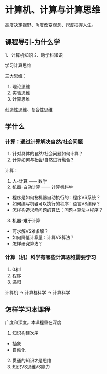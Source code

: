 # 计算机、计算与计算思维

高度决定视野、角度改变观念、尺度把握人生。

## 课程导引-为什么学

1、计算机知识
2、跨学科知识

学习计算思维

三大思维：

1. 理论思维
2. 实验思维
3. 计算思维

创造性思维、复合性思维

## 学什么

### 计算：通过计算解决自然/社会问题

1. 针对具体的自然/社会问题如何计算？
2. 计算如何与社会/自然进行融合？

计算：

1. 人-计算 —— 数学
2. 机器-自动计算 —— 计算机科学
  - 程序是如何被机器自动执行的：程序VS系统？
  - 如何编写机器可以执行的程序：语言VS编译？
  - 怎样构造求解问题的算法：问题->算法->程序？
3. 机器-难于计算
  - 可求解VS难求解？
  - 如何降低计算量：计算VS算法？
  - 怎样研究算法？

### 计算（机）科学有哪些计算思维需要学习

1. 0和1
2. 程序
3. 递归

计算机 -> 计算机科学 -> 计算科学

## 怎样学习本课程

广度和深度。本课程重在深度

1. 知识构建次序
  - 抽象
  - 自动化
2. 贯通的知识才是思维
3. 知识VS思维VS能力
